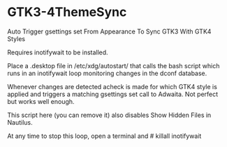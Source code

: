 # GTK3-4ThemeSync
Auto Trigger gsettings set From Appearance To Sync GTK3 With GTK4 Styles

Requires inotifywait to be installed.

Place a .desktop file in /etc/xdg/autostart/ that calls the bash script which runs in an inotifywait loop monitoring changes in the dconf database.

Whenever changes are detected acheck is made for which GTK4 style is applied and triggers a matching gsettings set call to Adwaita.
Not perfect but works well enough.

This script here (you can remove it) also disables Show Hidden Files in Nautilus.

At any time to stop this loop, open a terminal and # killall inotifywait
